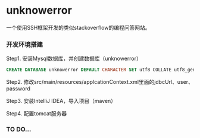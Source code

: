 # unknowerror
一个使用SSH框架开发的类似stackoverflow的编程问答网站。

### 开发环境搭建
Step1.  安装Mysql数据库，并创建数据库（unknowerror）

```sql
CREATE DATABASE unknowerror DEFAULT CHARACTER SET utf8 COLLATE utf8_general_ci;
```

Step2. 修改src/main/resources/applcationContext.xml里面的jdbcUrl、user、password

Step3.  安装IntelliJ IDEA，导入项目（maven）

Step4.  配置tomcat服务器


### TO DO...

